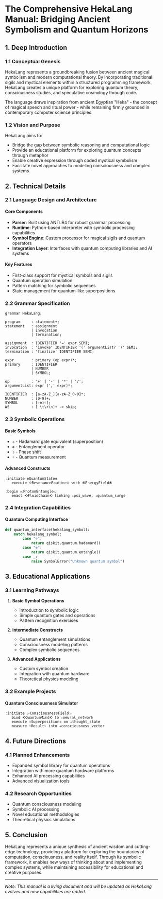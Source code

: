 # The Comprehensive HekaLang Manual: Bridging Ancient Symbolism and Quantum Horizons

## 1. Deep Introduction

### 1.1 Conceptual Genesis
HekaLang represents a groundbreaking fusion between ancient magical symbolism and modern computational theory. By incorporating traditional sigils and mystical elements within a structured programming framework, HekaLang creates a unique platform for exploring quantum theory, consciousness studies, and speculative cosmology through code.

The language draws inspiration from ancient Egyptian "Heka" - the concept of magical speech and ritual power - while remaining firmly grounded in contemporary computer science principles.

### 1.2 Vision and Purpose
HekaLang aims to:
- Bridge the gap between symbolic reasoning and computational logic
- Provide an educational platform for exploring quantum concepts through metaphor
- Enable creative expression through coded mystical symbolism
- Facilitate novel approaches to modeling consciousness and complex systems

## 2. Technical Details

### 2.1 Language Design and Architecture

#### Core Components
- **Parser**: Built using ANTLR4 for robust grammar processing
- **Runtime**: Python-based interpreter with symbolic processing capabilities
- **Symbol Engine**: Custom processor for magical sigils and quantum operators
- **Integration Layer**: Interfaces with quantum computing libraries and AI systems

#### Key Features
- First-class support for mystical symbols and sigils
- Quantum operation simulation
- Pattern matching for symbolic sequences
- State management for quantum-like superpositions

### 2.2 Grammar Specification

```antlr
grammar HekaLang;

program     : statement+;
statement   : assignment 
            | invocation 
            | termination;

assignment  : IDENTIFIER '=' expr SEMI;
invocation  : 'invoke' IDENTIFIER '(' argumentList? ')' SEMI;
termination : 'finalize' IDENTIFIER SEMI;

expr        : primary (op expr)*;
primary     : IDENTIFIER 
            | NUMBER 
            | SYMBOL;
            
op          : '+' | '-' | '*' | '/';
argumentList: expr (',' expr)*;

IDENTIFIER  : [a-zA-Z_][a-zA-Z_0-9]*;
NUMBER      : [0-9]+;
SYMBOL      : [☩⊛☽ᛜ];
WS          : [ \t\r\n]+ -> skip;
```

### 2.3 Symbolic Operations

#### Basic Symbols
- `☩` - Hadamard gate equivalent (superposition)
- `⊛` - Entanglement operator
- `☽` - Phase shift
- `ᛜ` - Quantum measurement

#### Advanced Constructs
```plaintext
:initiate ⊛QuantumState⊛
   execute ⟐ResonanceRoutine⟐ with ⦿EnergyField⦿
   
:begin ⧜PhotonEntangle⧜
   enact ⟲FluidChain⟲ linking ⧾psi_wave, ⧾quantum_surge
```

### 2.4 Integration Capabilities

#### Quantum Computing Interface
```python
def quantum_interface(hekalang_symbol):
    match hekalang_symbol:
        case "☩":
            return qiskit.quantum.hadamard()
        case "⊛":
            return qiskit.quantum.entangle()
        case _:
            raise SymbolError("Unknown quantum symbol")
```

## 3. Educational Applications

### 3.1 Learning Pathways

1. **Basic Symbol Operations**
   - Introduction to symbolic logic
   - Simple quantum gates and operations
   - Pattern recognition exercises

2. **Intermediate Constructs**
   - Quantum entanglement simulations
   - Consciousness modeling patterns
   - Complex symbolic sequences

3. **Advanced Applications**
   - Custom symbol creation
   - Integration with quantum hardware
   - Theoretical physics modeling

### 3.2 Example Projects

#### Quantum Consciousness Simulator
```plaintext
:initiate ⧜ConsciousnessField⧜
   bind ⟲QuantumMind⟲ to ⧾neural_network
   execute ☩Superposition☩ on ⧾thought_state
   measure ᛜResultᛜ into ⧾consciousness_vector
```

## 4. Future Directions

### 4.1 Planned Enhancements
- Expanded symbol library for quantum operations
- Integration with more quantum hardware platforms
- Enhanced AI processing capabilities
- Advanced visualization tools

### 4.2 Research Opportunities
- Quantum consciousness modeling
- Symbolic AI processing
- Novel educational methodologies
- Theoretical physics simulations

## 5. Conclusion

HekaLang represents a unique synthesis of ancient wisdom and cutting-edge technology, providing a platform for exploring the boundaries of computation, consciousness, and reality itself. Through its symbolic framework, it enables new ways of thinking about and implementing complex systems, while maintaining accessibility for educational and creative purposes.

---

*Note: This manual is a living document and will be updated as HekaLang evolves and new capabilities are added.*
